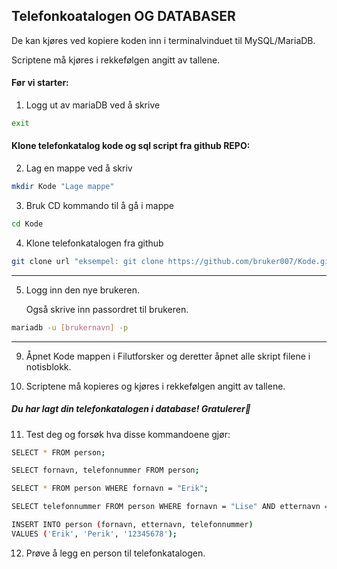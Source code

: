 ## Telefonkoatalogen OG DATABASER

De kan kjøres ved kopiere koden inn i terminalvinduet til MySQL/MariaDB.

Scriptene må kjøres i rekkefølgen angitt av tallene.

#### Før vi starter:

1. Logg ut av mariaDB ved å skrive
```bash
exit
```

#### Klone telefonkatalog kode og sql script fra github REPO:

2. Lag en mappe ved å skriv
```bash
mkdir Kode "Lage mappe"
```

3. Bruk CD kommando til å gå i mappe
```bash
cd Kode
```
4. Klone telefonkatalogen fra github
```bash
git clone url "eksempel: git clone https://github.com/bruker007/Kode.git"
```
---


5. Logg inn den nye brukeren.

    Også skrive inn passordret til brukeren.
```bash
mariadb -u [brukernavn] -p
```
---

9. Åpnet Kode mappen i Filutforsker og deretter åpnet alle skript filene i notisblokk.

10. Scriptene må kopieres og kjøres i rekkefølgen angitt av tallene.

##### Du har lagt din telefonkatalogen i database! Gratulerer🙌

11. Test deg og forsøk hva disse kommandoene gjør:
```bash
SELECT * FROM person;

SELECT fornavn, telefonnummer FROM person;

SELECT * FROM person WHERE fornavn = "Erik";

SELECT telefonnummer FROM person WHERE fornavn = "Lise" AND etternavn = "Pise";

INSERT INTO person (fornavn, etternavn, telefonnummer)
VALUES ('Erik', 'Perik', '12345678');

```

12. Prøve å legg en person til telefonkatalogen.






